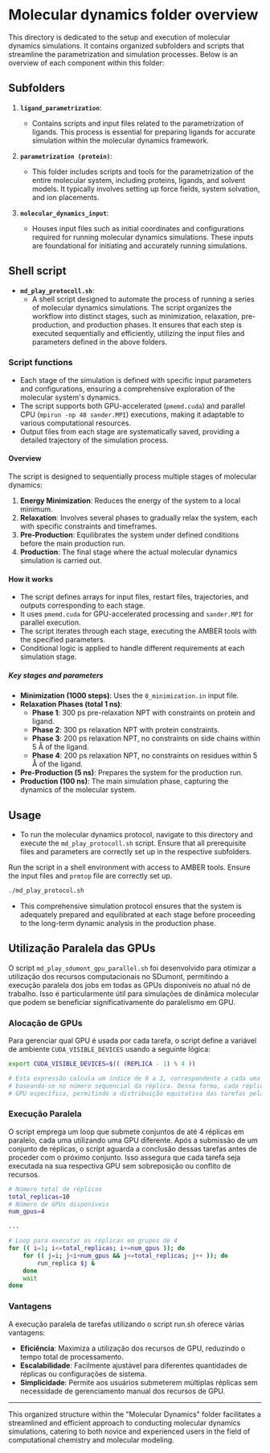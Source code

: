 # Molecular dynamics folder overview

This directory is dedicated to the setup and execution of molecular dynamics simulations. It contains organized subfolders and scripts that streamline the parametrization and simulation processes. Below is an overview of each component within this folder:

## Subfolders

1. **`ligand_parametrization`**:
   - Contains scripts and input files related to the parametrization of ligands. This process is essential for preparing ligands for accurate simulation within the molecular dynamics framework.

2. **`parametrization (protein)`**:
   - This folder includes scripts and tools for the parametrization of the entire molecular system, including proteins, ligands, and solvent models. It typically involves setting up force fields, system solvation, and ion placements.
    
3. **`molecular_dynamics_input`**:
   - Houses input files such as initial coordinates and configurations required for running molecular dynamics simulations. These inputs are foundational for initiating and accurately running simulations.


## Shell script

- **`md_play_protocoll.sh`**:
   - A shell script designed to automate the process of running a series of molecular dynamics simulations. The script organizes the workflow into distinct stages, such as minimization, relaxation, pre-production, and production phases. It ensures that each step is executed sequentially and efficiently, utilizing the input files and parameters defined in the above folders.

### Script functions
   - Each stage of the simulation is defined with specific input parameters and configurations, ensuring a comprehensive exploration of the molecular system's dynamics.
   - The script supports both GPU-accelerated (`pmemd.cuda`) and parallel CPU (`mpirun -np 48 sander.MPI`) executions, making it adaptable to various computational resources.
   - Output files from each stage are systematically saved, providing a detailed trajectory of the simulation process.

#### Overview

The script is designed to sequentially process multiple stages of molecular dynamics:

1. **Energy Minimization**: Reduces the energy of the system to a local minimum.
2. **Relaxation**: Involves several phases to gradually relax the system, each with specific constraints and timeframes.
3. **Pre-Production**: Equilibrates the system under defined conditions before the main production run.
4. **Production**: The final stage where the actual molecular dynamics simulation is carried out.

#### How it works

- The script defines arrays for input files, restart files, trajectories, and outputs corresponding to each stage.
- It uses `pmemd.cuda` for GPU-accelerated processing and `sander.MPI` for parallel execution.
- The script iterates through each stage, executing the AMBER tools with the specified parameters.
- Conditional logic is applied to handle different requirements at each simulation stage.

##### Key stages and parameters

- **Minimization (1000 steps)**: Uses the `0_minimization.in` input file.
- **Relaxation Phases (total 1 ns)**:
  - **Phase 1**: 300 ps pre-relaxation NPT with constraints on protein and ligand.
  - **Phase 2**: 300 ps relaxation NPT with protein constraints.
  - **Phase 3**: 200 ps relaxation NPT, no constraints on side chains within 5 Å of the ligand.
  - **Phase 4**: 200 ps relaxation NPT, no constraints on residues within 5 Å of the ligand.
- **Pre-Production (5 ns)**: Prepares the system for the production run.
- **Production (100 ns)**: The main simulation phase, capturing the dynamics of the molecular system.

## Usage

- To run the molecular dynamics protocol, navigate to this directory and execute the `md_play_protocoll.sh` script. Ensure that all prerequisite files and parameters are correctly set up in the respective subfolders.

Run the script in a shell environment with access to AMBER tools. Ensure the input files and `prmtop` file are correctly set up.

```bash
./md_play_protocol.sh
```
- This comprehensive simulation protocol ensures that the system is adequately prepared and equilibrated at each stage before proceeding to the long-term dynamic analysis in the production phase.


## Utilização Paralela das GPUs

O script `md_play_sdumont_gpu_parallel.sh` foi desenvolvido para otimizar a utilização dos recursos computacionais no SDumont, permitindo a execução paralela dos jobs em todas as GPUs disponíveis no atual nó de trabalho. Isso é particularmente útil para simulações de dinâmica molecular que podem se beneficiar significativamente do paralelismo em GPU.

### Alocação de GPUs

Para gerenciar qual GPU é usada por cada tarefa, o script define a variável de ambiente `CUDA_VISIBLE_DEVICES` usando a seguinte lógica:

```bash
export CUDA_VISIBLE_DEVICES=$(( (REPLICA - 1) % 4 ))

# Esta expressão calcula um índice de 0 a 3, correspondente a cada uma das 4 GPUs,
# baseando-se no número sequencial da réplica. Dessa forma, cada réplica é alocada a uma
# GPU específica, permitindo a distribuição equitativa das tarefas pelas GPUs disponíveis.

```

### Execução Paralela
O script emprega um loop que submete conjuntos de até 4 réplicas em paralelo, cada uma utilizando uma GPU diferente. Após a submissão de um conjunto de réplicas, o script aguarda a conclusão dessas tarefas antes de proceder com o próximo conjunto. Isso assegura que cada tarefa seja executada na sua respectiva GPU sem sobreposição ou conflito de recursos.

```bash
# Número total de réplicas
total_replicas=10
# Número de GPUs disponíveis
num_gpus=4

...

# Loop para executar as réplicas em grupos de 4
for (( i=1; i<=total_replicas; i+=num_gpus )); do
    for (( j=i; j<i+num_gpus && j<=total_replicas; j++ )); do
        run_replica $j &
    done
    wait
done
```

### Vantagens
A execução paralela de tarefas utilizando o script run.sh oferece várias vantagens:

- **Eficiência**: Maximiza a utilização dos recursos de GPU, reduzindo o tempo total de processamento.
- **Escalabilidade**: Facilmente ajustável para diferentes quantidades de réplicas ou configurações de sistema.
- **Simplicidade**: Permite aos usuários submeterem múltiplas réplicas sem necessidade de gerenciamento manual dos recursos de GPU.

---

This organized structure within the "Molecular Dynamics" folder facilitates a streamlined and efficient approach to conducting molecular dynamics simulations, catering to both novice and experienced users in the field of computational chemistry and molecular modeling.
